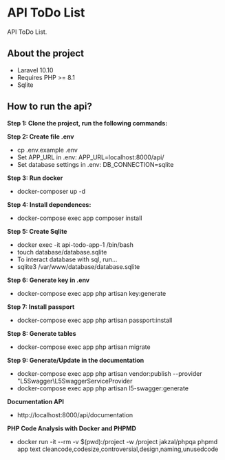# API ToDo List

API ToDo List.

## About the project

- Laravel 10.10
- Requires PHP >= 8.1
- Sqlite

## How to run the api?

**Step 1: Clone the project, run the following commands:**

**Step 2: Create file .env**
- cp .env.example .env
- Set APP_URL in .env: APP_URL=localhost:8000/api/
- Set database settings in .env: DB_CONNECTION=sqlite <br>

**Step 3: Run docker**
- docker-composer up -d

**Step 4: Install dependences:**
- docker-compose exec app composer install

**Step 5: Create Sqlite**
- docker exec -it api-todo-app-1 /bin/bash
- touch database/database.sqlite
- To interact database with sql, run...
- sqlite3 /var/www/database/database.sqlite

**Step 6: Generate key in .env**
- docker-compose exec app php artisan key:generate

**Step 7: Install passport**
- docker-compose exec app php artisan passport:install

**Step 8: Generate tables**
- docker-compose exec app php artisan migrate

**Step 9: Generate/Update in the documentation**
- docker-compose exec app php artisan vendor:publish --provider "L5Swagger\L5SwaggerServiceProvider
- docker-compose exec app php artisan l5-swagger:generate

**Documentation API**
- http://localhost:8000/api/documentation

**PHP Code Analysis with Docker and PHPMD**
- docker run -it --rm -v $(pwd):/project -w /project jakzal/phpqa phpmd app text cleancode,codesize,controversial,design,naming,unusedcode